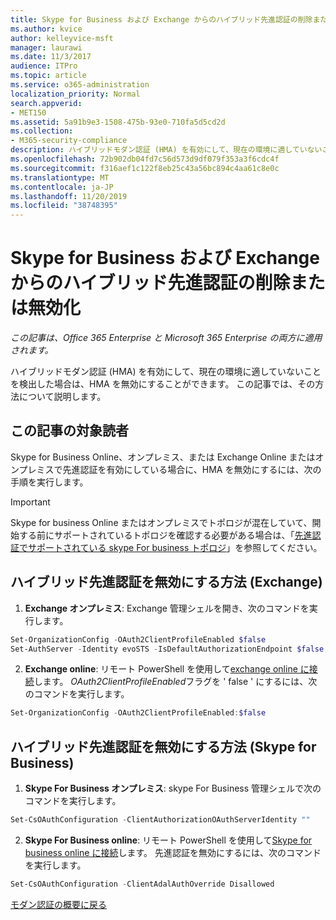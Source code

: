```yaml
---
title: Skype for Business および Exchange からのハイブリッド先進認証の削除または無効化
ms.author: kvice
author: kelleyvice-msft
manager: laurawi
ms.date: 11/3/2017
audience: ITPro
ms.topic: article
ms.service: o365-administration
localization_priority: Normal
search.appverid:
- MET150
ms.assetid: 5a91b9e3-1508-475b-93e0-710fa5d5cd2d
ms.collection:
- M365-security-compliance
description: ハイブリッドモダン認証 (HMA) を有効にして、現在の環境に適していないことを検出した場合は、HMA を無効にすることができます。 この記事では、その方法について説明します。
ms.openlocfilehash: 72b902db04fd7c56d573d9df079f353a3f6cdc4f
ms.sourcegitcommit: f316aef1c122f8eb25c43a56bc894c4aa61c8e0c
ms.translationtype: MT
ms.contentlocale: ja-JP
ms.lasthandoff: 11/20/2019
ms.locfileid: "38748395"
---
```

# <a name="removing-or-disabling-hybrid-modern-authentication-from-skype-for-business-and-exchange"></a>Skype for Business および Exchange からのハイブリッド先進認証の削除または無効化

*この記事は、Office 365 Enterprise と Microsoft 365 Enterprise の両方に適用されます。*

ハイブリッドモダン認証 (HMA) を有効にして、現在の環境に適していないことを検出した場合は、HMA を無効にすることができます。 この記事では、その方法について説明します。
  
## <a name="who-is-this-article-for"></a>この記事の対象読者

Skype for Business Online、オンプレミス、または Exchange Online またはオンプレミスで先進認証を有効にしている場合に、HMA を無効にするには、次の手順を実行します。

> [!IMPORTANT]
> Skype for business Online またはオンプレミスでトポロジが混在していて、開始する前にサポートされているトポロジを確認する必要がある場合は、「[先進認証でサポートされている skype For business トポロジ](https://technet.microsoft.com/library/mt803262.aspx)」を参照してください。
  
## <a name="how-to-disable-hybrid-modern-authentication-exchange"></a>ハイブリッド先進認証を無効にする方法 (Exchange)

1. **Exchange オンプレミス**: Exchange 管理シェルを開き、次のコマンドを実行します。 

```powershell
Set-OrganizationConfig -OAuth2ClientProfileEnabled $false
Set-AuthServer -Identity evoSTS -IsDefaultAuthorizationEndpoint $false
```

2. **Exchange online**: リモート PowerShell を使用して[exchange online に接続](https://docs.microsoft.com/powershell/exchange/exchange-online/connect-to-exchange-online-powershell/connect-to-exchange-online-powershell)します。 *OAuth2ClientProfileEnabled*フラグを ' false ' にするには、次のコマンドを実行します。

```powershell    
Set-OrganizationConfig -OAuth2ClientProfileEnabled:$false
```
    
## <a name="how-to-disable-hybrid-modern-authentication-skype-for-business"></a>ハイブリッド先進認証を無効にする方法 (Skype for Business)

1. **Skype For Business オンプレミス**: skype For Business 管理シェルで次のコマンドを実行します。

```powershell
Set-CsOAuthConfiguration -ClientAuthorizationOAuthServerIdentity ""
```

2. **Skype For Business online**: リモート PowerShell を使用して[Skype for business online に接続](https://docs.microsoft.com/office365/enterprise/powershell/manage-skype-for-business-online-with-office-365-powershell)します。 先進認証を無効にするには、次のコマンドを実行します。

```powershell    
Set-CsOAuthConfiguration -ClientAdalAuthOverride Disallowed
```

[モダン認証の概要に戻る](hybrid-modern-auth-overview.md) 
  

